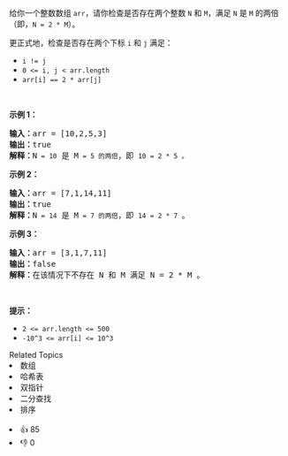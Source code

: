 <p>给你一个整数数组&nbsp;<code>arr</code>，请你检查是否存在两个整数&nbsp;<code>N</code> 和 <code>M</code>，满足&nbsp;<code>N</code>&nbsp;是&nbsp;<code>M</code>&nbsp;的两倍（即，<code>N = 2 * M</code>）。</p>

<p>更正式地，检查是否存在两个下标&nbsp;<code>i</code> 和 <code>j</code> 满足：</p>

<ul> 
 <li><code>i != j</code></li> 
 <li><code>0 &lt;= i, j &lt; arr.length</code></li> 
 <li><code>arr[i] == 2 * arr[j]</code></li> 
</ul>

<p>&nbsp;</p>

<p><strong>示例 1：</strong></p>

<pre><strong>输入：</strong>arr = [10,2,5,3]
<strong>输出：</strong>true
<strong>解释：</strong>N<span><code> = 10</code></span> 是 M<span><code> = 5 的两倍</code></span>，即 <span><code>10 = 2 * 5 。</code></span>
</pre>

<p><strong>示例 2：</strong></p>

<pre><strong>输入：</strong>arr = [7,1,14,11]
<strong>输出：</strong>true
<strong>解释：</strong>N<span><code> = 14</code></span> 是 M<span><code> = 7 的两倍</code></span>，即 <span><code>14 = 2 * 7 </code></span>。
</pre>

<p><strong>示例 3：</strong></p>

<pre><strong>输入：</strong>arr = [3,1,7,11]
<strong>输出：</strong>false
<strong>解释：</strong>在该情况下不存在 N 和 M 满足 N = 2 * M 。
</pre>

<p>&nbsp;</p>

<p><strong>提示：</strong></p>

<ul> 
 <li><code>2 &lt;= arr.length &lt;= 500</code></li> 
 <li><code>-10^3 &lt;= arr[i] &lt;= 10^3</code></li> 
</ul>

<div><div>Related Topics</div><div><li>数组</li><li>哈希表</li><li>双指针</li><li>二分查找</li><li>排序</li></div></div><br><div><li>👍 85</li><li>👎 0</li></div>